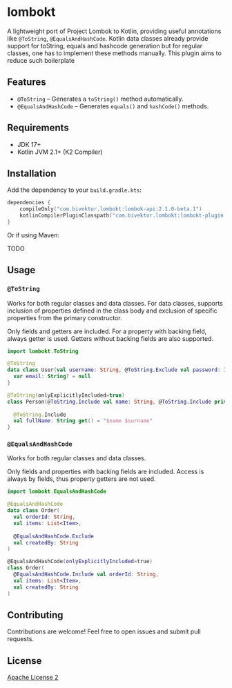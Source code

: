 # lombokt

A lightweight port of Project Lombok to Kotlin, providing useful annotations like `@ToString`, `@EqualsAndHashCode`.
Kotlin data classes already provide support for toString, equals and hashcode generation but for regular classes, one has to implement these methods manually. This plugin aims to reduce such boilerplate

## Features

- `@ToString` – Generates a `toString()` method automatically. 
- `@EqualsAndHashCode` – Generates `equals()` and `hashCode()` methods. 

## Requirements

- JDK 17+
- Kotlin JVM 2.1+ (K2 Compiler)

## Installation

Add the dependency to your `build.gradle.kts`:

```kotlin
dependencies {
    compileOnly("com.bivektor.lombokt:lombok-api:2.1.0-beta.1")
    kotlinCompilerPluginClasspath("com.bivektor.lombokt:lombokt-plugin:2.1.0-beta.1")
}
```

Or if using Maven:

TODO

## Usage

### `@ToString`

Works for both regular classes and data classes.
For data classes, supports inclusion of properties defined in the class body and exclusion of specific properties
from the primary constructor.

Only fields and getters are included. For a property with backing field, always getter is used.
Getters without backing fields are also supported.

```kotlin
import lombokt.ToString

@ToString
data class User(val username: String, @ToString.Exclude val password: Int) {
  var email: String? = null
}

@ToString(onlyExplicitlyIncluded=true)
class Person(@ToString.Include val name: String, @ToString.Include private val surname: String) {
  
  @ToString.Include
  val fullName: String get() = "$name $surname"
}


```

### `@EqualsAndHashCode`

Works for both regular classes and data classes.

Only fields and properties with backing fields are included. 
Access is always by fields, thus property getters are not used.

```kotlin
import lombokt.EqualsAndHashCode

@EqualsAndHashCode
data class Order(
  val orderId: String,
  val items: List<Item>,
  
  @EqualsAndHashCode.Exclude
  val createdBy: String
)

@EqualsAndHashCode(onlyExplicitlyIncluded=true)
class Order(
  @EqualsAndHashCode.Include val orderId: String,
  val items: List<Item>,
  val createdBy: String
)


```

## Contributing

Contributions are welcome! Feel free to open issues and submit pull requests.

## License

[Apache License 2](LICENSE)

